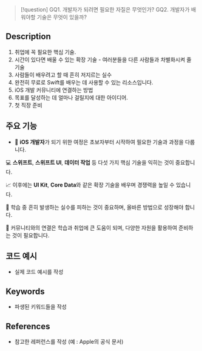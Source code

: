 >[!question]
>GQ1. 개발자가 되려면 필요한 자질은 무엇인가?
>GQ2. 개발자가 배워야할 기술은 무엇이 있을까?

## Description
1. 취업에 꼭 필요한 핵심 기술.
2. 시간이 있다면 배울 수 있는 확장 기술 - 여러분들을 다른 사람들과 차별화시켜 줄 기술
3. 사람들이 배우려고 할 때 흔히 저지르는 실수
4. 완전히 무료로 Swift를 배우는 데 사용할 수 있는 리소스입니다.
5. iOS 개발 커뮤니티에 연결하는 방법
6. 목표를 달성하는 데 얼마나 걸릴지에 대한 아이디어.
7. 첫 직장 준비

## 주요 기능
+ 🌟 **iOS 개발자**가 되기 위한 여정은 초보자부터 시작하여 필요한 기술과 과정을 다룹니다.

💻 **스위프트**, **스위프트 UI**, **데이터 작업** 등 다섯 가지 핵심 기술을 익히는 것이 중요합니다.

📈 이후에는 **UI Kit**, **Core Data**와 같은 확장 기술을 배우며 경쟁력을 높일 수 있습니다.

🚫 학습 중 흔히 발생하는 실수를 피하는 것이 중요하며, 올바른 방법으로 성장해야 합니다.

🤝 커뮤니티와의 연결은 학습과 취업에 큰 도움이 되며, 다양한 자원을 활용하여 준비하는 것이 필요합니다.

## 코드 예시
+ 실제 코드 예시를 작성

## Keywords
+ 파생된 키워드들을 작성

## References
- 참고한 레퍼런스를 작성 (예 : Apple의 공식 문서)